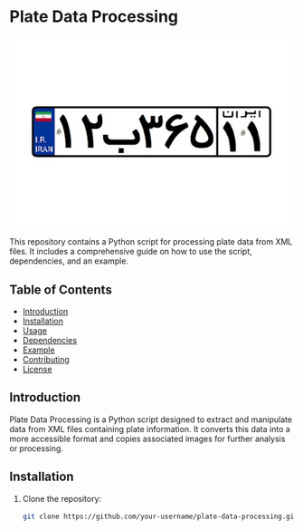 # Plate Data Processing

![Plate Data Processing](car-plate-iran.jpg)

This repository contains a Python script for processing plate data from XML files. It includes a comprehensive guide on how to use the script, dependencies, and an example.

## Table of Contents

- [Introduction](#introduction)
- [Installation](#installation)
- [Usage](#usage)
- [Dependencies](#dependencies)
- [Example](#example)
- [Contributing](#contributing)
- [License](#license)

## Introduction

Plate Data Processing is a Python script designed to extract and manipulate data from XML files containing plate information. It converts this data into a more accessible format and copies associated images for further analysis or processing.

## Installation

1. Clone the repository:

   ```bash
   git clone https://github.com/your-username/plate-data-processing.git
